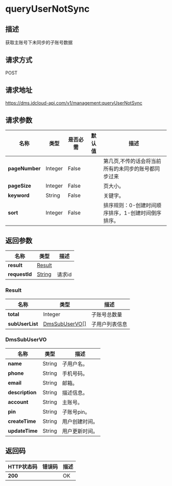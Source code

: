 # queryUserNotSync


## 描述
获取主账号下未同步的子账号数据

## 请求方式
POST

## 请求地址
https://dms.jdcloud-api.com/v1/management:queryUserNotSync


## 请求参数
|名称|类型|是否必需|默认值|描述|
|---|---|---|---|---|
|**pageNumber**|Integer|False| |第几页,不传的话会将当前所有的未同步的账号都同步过来|
|**pageSize**|Integer|False| |页大小。|
|**keyword**|String|False| |关键字。|
|**sort**|Integer|False| |排序规则：0-创建时间顺序排序，1-创建时间倒序排序。|


## 返回参数
|名称|类型|描述|
|---|---|---|
|**result**|[Result](#result)| |
|**requestId**|[String](#result)|请求id|

### <div id="Result">Result</div>
|名称|类型|描述|
|---|---|---|
|**total**|Integer|子账号总数量|
|**subUserList**|[DmsSubUserVO[]](#dmssubuservo)|子用户列表信息|
### <div id="DmsSubUserVO">DmsSubUserVO</div>
|名称|类型|描述|
|---|---|---|
|**name**|String|子用户名。|
|**phone**|String|手机号码。|
|**email**|String|邮箱。|
|**description**|String|描述信息。|
|**account**|String|主账号。|
|**pin**|String|子账号pin。|
|**createTime**|String|用户创建时间。|
|**updateTime**|String|用户更新时间。|

## 返回码
|HTTP状态码|错误码|描述|
|---|---|---|
|**200**||OK|
